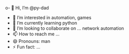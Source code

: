 o- 👋 Hi, I’m @py-dad
- 👀 I’m interested in automation, games
- 🌱 I’m currently learning python
- 💞️ I’m looking to collaborate on ... network automation
- 📫 How to reach me ...
- 😄 Pronouns: man
- ⚡ Fun fact: ...

<!---
py-dad/py-dad is a ✨ special ✨ repository because its `README.md` (this file) appears on your GitHub profile.
You can click the Preview link to take a look at your changes.
--->
